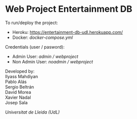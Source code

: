 # Web Project Entertainment DB
To run/deploy the project:  
- Heroku: https://entertainment-db-udl.herokuapp.com/
- Docker: *docker-compose.yml*

Credentials (user / pasword):  
- Admin User: *admin / webproject*
- Non Admin User: *noadmin / webproject*

Developed by:  
Ilyass Mahdiyan  
Pablo Alás  
Sergio Beltrán  
David Morea  
Xavier Nadal  
Josep Sala

*Universitat de Lleida (UdL)*
